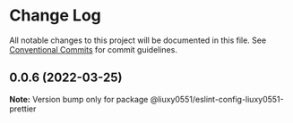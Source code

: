 # Change Log

All notable changes to this project will be documented in this file.
See [Conventional Commits](https://conventionalcommits.org) for commit guidelines.

## 0.0.6 (2022-03-25)

**Note:** Version bump only for package @liuxy0551/eslint-config-liuxy0551-prettier
